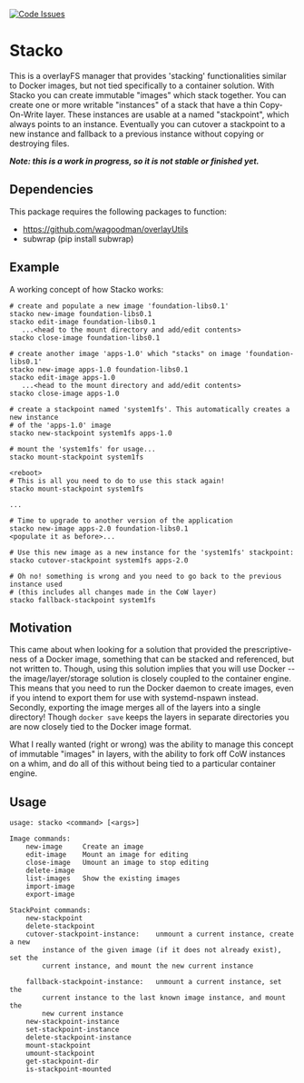 [![Code Issues](https://www.quantifiedcode.com/api/v1/project/5feefd32004b424eaaaa8152dbbbea78/badge.svg)](https://www.quantifiedcode.com/app/project/5feefd32004b424eaaaa8152dbbbea78)

# Stacko
This is a overlayFS manager that provides 'stacking' functionalities similar
to Docker images, but not tied specifically to a container solution. With Stacko
you can create immutable "images" which stack together. You can create one or more
writable "instances" of a stack that have a thin Copy-On-Write layer. These
instances are usable at a named "stackpoint", which always points to an instance.
Eventually you can cutover a stackpoint to a new instance and fallback to a
previous instance without copying or destroying files.

<b><i>Note: this is a work in progress, so it is not stable or finished yet.</i></b>

## Dependencies
This package requires the following packages to function:
- https://github.com/wagoodman/overlayUtils
- subwrap (pip install subwrap)

## Example
A working concept of how Stacko works:
```
# create and populate a new image 'foundation-libs0.1'
stacko new-image foundation-libs0.1
stacko edit-image foundation-libs0.1
   ...<head to the mount directory and add/edit contents>
stacko close-image foundation-libs0.1

# create another image 'apps-1.0' which "stacks" on image 'foundation-libs0.1'
stacko new-image apps-1.0 foundation-libs0.1
stacko edit-image apps-1.0
   ...<head to the mount directory and add/edit contents>
stacko close-image apps-1.0

# create a stackpoint named 'system1fs'. This automatically creates a new instance
# of the 'apps-1.0' image
stacko new-stackpoint system1fs apps-1.0

# mount the 'system1fs' for usage...
stacko mount-stackpoint system1fs

<reboot>
# This is all you need to do to use this stack again!
stacko mount-stackpoint system1fs

...

# Time to upgrade to another version of the application
stacko new-image apps-2.0 foundation-libs0.1
<populate it as before>...

# Use this new image as a new instance for the 'system1fs' stackpoint:
stacko cutover-stackpoint system1fs apps-2.0

# Oh no! something is wrong and you need to go back to the previous instance used
# (this includes all changes made in the CoW layer)
stacko fallback-stackpoint system1fs
```

## Motivation
This came about when looking for a solution that provided the prescriptive-ness of
a Docker image, something that can be stacked and referenced, but not written to.
Though, using this solution implies that you will use Docker --the image/layer/storage
solution is closely coupled to the container engine. This means that you need to
run the Docker daemon to create images, even if you intend to export them for use
with systemd-nspawn instead. Secondly, exporting the image merges all of the layers
into a single directory! Though `docker save` keeps the layers in separate directories
you are now closely tied to the Docker image format.

What I really wanted (right or wrong) was the ability to manage this concept of
immutable "images" in layers, with the ability to fork off CoW instances on a whim,
and do all of this without being tied to a particular container engine.

## Usage
```
usage: stacko <command> [<args>]

Image commands:
    new-image     Create an image
    edit-image    Mount an image for editing
    close-image   Umount an image to stop editing
    delete-image
    list-images   Show the existing images
    import-image
    export-image

StackPoint commands:
    new-stackpoint
    delete-stackpoint
    cutover-stackpoint-instance:    unmount a current instance, create a new
        instance of the given image (if it does not already exist), set the
        current instance, and mount the new current instance

    fallback-stackpoint-instance:   unmount a current instance, set the
        current instance to the last known image instance, and mount the
        new current instance
    new-stackpoint-instance
    set-stackpoint-instance
    delete-stackpoint-instance
    mount-stackpoint
    umount-stackpoint
    get-stackpoint-dir
    is-stackpoint-mounted
```
